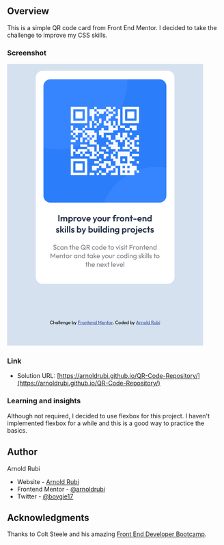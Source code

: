 ## Overview
This is a simple QR code card from Front End Mentor. I decided to take the challenge to improve my CSS skills.

### Screenshot
![](./screenshot.png)

### Link

- Solution URL: [https://arnoldrubi.github.io/QR-Code-Repository/](https://arnoldrubi.github.io/QR-Code-Repository/)

### Learning and insights

Although not required, I decided to use flexbox for this project. I haven't implemented flexbox for a while and this is a good way to practice the basics. 

## Author
Arnold Rubi 

- Website - [Arnold Rubi](https://arnoldrubi.com/)
- Frontend Mentor - [@arnoldrubi](https://www.frontendmentor.io/profile/arnoldrubi)
- Twitter - [@boygie17](https://twitter.com/boygie17)

## Acknowledgments

Thanks to Colt Steele and his amazing [Front End Developer Bootcamp](https://www.udemy.com/course/the-web-developer-bootcamp/).